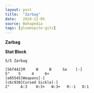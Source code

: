 ```yaml
---
layout: post
title:  "Zarbag"
date:   2020-12-05
source: Wahapedia
tags: [gloomspite-gitz]
---
```


**Zarbag**

**Stat Block**
```
5/5 Zarbag
```

```
[56f442]M     W     B     Sa    [-]
5"    5     4     6+    
[e85545]Weapons[-]
[c6c930]Cursed Sickle[-]
2"     A:3    H:3+   W:3+   R:-1   D:1   
```


